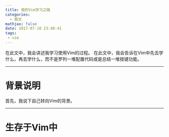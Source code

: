 ```yaml
---
title: 我的Vim学习之路
categories:
  - 极文
mathjax: false
date: 2017-07-10 23:48:41
tags: 
 - vim
---
```


在此文中，我会讲述我学习使用Vim的过程。
在此文中，我会告诉在Vim中先去学什么，再去学什么，而不是罗列一堆配置代码或是总结一堆按键功能。


<!-- more -->

---
# 背景说明
首先，我说下自己转向Vim的背景。


---
# 生存于Vim中
